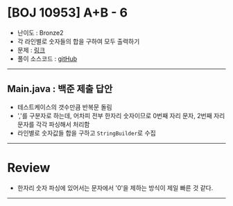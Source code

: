 # \[BOJ 10953] A+B - 6

- 난이도 : Bronze2
- 각 라인별로 숫자들의 합을 구하여 모두 출력하기
- 문제 : <a href="https://www.acmicpc.net/problem/10953" target="_blank">링크</a>
- 풀이 소스코드 :  <a href="src/Main.java" target="_blank">gitHub</a>

---  

## Main.java : 백준 제출 답안
- 테스트케이스의 갯수만큼 반복문 돌림
- ','를 구분자로 하는데, 어차피 전부 한자리 숫자이므로 0번째 자리 문자, 2번째 자리 문자를 각각 파싱해서 처리함
- 라인별로 숫자값들 합을 구하고 `StringBuilder`로 수집

---

# Review
- 한자리 숫자 파싱에 있어서는 문자에서 '0'을 제하는 방식이 제일 빠른 것 같다.

---
